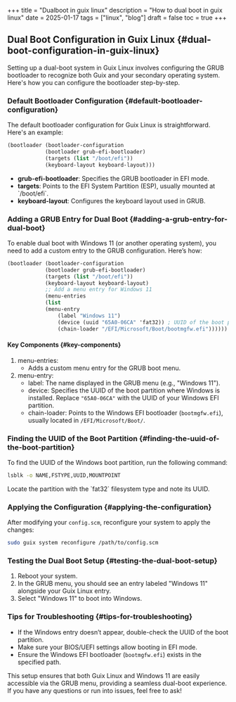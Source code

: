+++
title = "Dualboot in guix linux"
description = "How to dual boot in guix linux"
date = 2025-01-17
tags = ["linux", "blog"]
draft = false
toc = true
+++

## Dual Boot Configuration in Guix Linux {#dual-boot-configuration-in-guix-linux}

Setting up a dual-boot system in Guix Linux involves configuring the GRUB bootloader to recognize both Guix and your secondary operating system. Here's how you can configure the bootloader step-by-step.


### Default Bootloader Configuration {#default-bootloader-configuration}

The default bootloader configuration for Guix Linux is straightforward. Here's an example:

```scheme
(bootloader (bootloader-configuration
            (bootloader grub-efi-bootloader)
            (targets (list "/boot/efi"))
            (keyboard-layout keyboard-layout)))
```

-   **grub-efi-bootloader**: Specifies the GRUB bootloader in EFI mode.
-   **targets**: Points to the EFI System Partition (ESP), usually mounted at \`/boot/efi\`.
-   **keyboard-layout**: Configures the keyboard layout used in GRUB.


### Adding a GRUB Entry for Dual Boot {#adding-a-grub-entry-for-dual-boot}

To enable dual boot with Windows 11 (or another operating system), you need to add a custom entry to the GRUB configuration. Here’s how:

```scheme
(bootloader (bootloader-configuration
            (bootloader grub-efi-bootloader)
            (targets (list "/boot/efi"))
            (keyboard-layout keyboard-layout)
            ;; Add a menu entry for Windows 11
            (menu-entries
            (list
            (menu-entry
                (label "Windows 11")
                (device (uuid "65A0-06CA" 'fat32)) ; UUID of the boot partition
                (chain-loader "/EFI/Microsoft/Boot/bootmgfw.efi"))))))
```


#### Key Components {#key-components}

1.  menu-entries:
    -   Adds a custom menu entry for the GRUB boot menu.
2.  menu-entry:
    -   label: The name displayed in the GRUB menu (e.g., "Windows 11").
    -   device: Specifies the UUID of the boot partition where Windows is installed. Replace `"65A0-06CA"` with the UUID of your Windows EFI partition.
    -   chain-loader: Points to the Windows EFI bootloader (`bootmgfw.efi`), usually located in `/EFI/Microsoft/Boot/`.


### Finding the UUID of the Boot Partition {#finding-the-uuid-of-the-boot-partition}

To find the UUID of the Windows boot partition, run the following command:

```bash
lsblk -o NAME,FSTYPE,UUID,MOUNTPOINT
```

Locate the partition with the \`fat32\` filesystem type and note its UUID.


### Applying the Configuration {#applying-the-configuration}

After modifying your `config.scm`, reconfigure your system to apply the changes:

```bash
sudo guix system reconfigure /path/to/config.scm
```


### Testing the Dual Boot Setup {#testing-the-dual-boot-setup}

1.  Reboot your system.
2.  In the GRUB menu, you should see an entry labeled "Windows 11" alongside your Guix Linux entry.
3.  Select "Windows 11" to boot into Windows.


### Tips for Troubleshooting {#tips-for-troubleshooting}

-   If the Windows entry doesn’t appear, double-check the UUID of the boot partition.
-   Make sure your BIOS/UEFI settings allow booting in EFI mode.
-   Ensure the Windows EFI bootloader (`bootmgfw.efi`) exists in the specified path.

This setup ensures that both Guix Linux and Windows 11 are easily accessible via the GRUB menu, providing a seamless dual-boot experience. If you have any questions or run into issues, feel free to ask!
